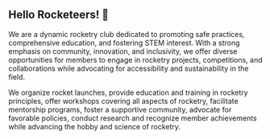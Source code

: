 ## Hello Rocketeers! 👋
We are a dynamic rocketry club dedicated to promoting safe practices, comprehensive education, and fostering STEM interest. With a strong emphasis on community, innovation, and inclusivity, we offer diverse opportunities for members to engage in rocketry projects, competitions, and collaborations while advocating for accessibility and sustainability in the field.

We organize rocket launches, provide education and training in rocketry principles, offer workshops covering all aspects of rocketry, facilitate mentorship programs, foster a supportive community, advocate for favorable policies, conduct research and recognize member achievements while advancing the hobby and science of rocketry.

